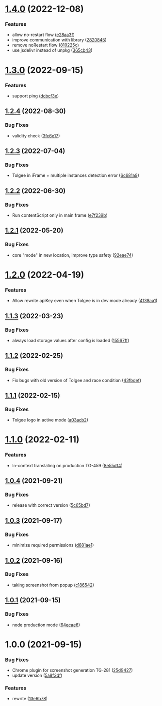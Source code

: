 # [1.4.0](https://github.com/tolgee/chrome-plugin/compare/v1.3.0...v1.4.0) (2022-12-08)


### Features

* allow no-restart flow ([e28aa3f](https://github.com/tolgee/chrome-plugin/commit/e28aa3f504fcc888f2a23f6d21a5c72d8c47e0d6))
* improve communication with library ([2820845](https://github.com/tolgee/chrome-plugin/commit/282084521725581f0d4683f175239b62cfcf4427))
* remove noRestart flow ([810225c](https://github.com/tolgee/chrome-plugin/commit/810225c2c72a360732e877d1769102cd7e2ca256))
* use jsdelivr instead of unpkg ([365cb43](https://github.com/tolgee/chrome-plugin/commit/365cb4391d25e493fcc75330ce7813532d4b92ab))

# [1.3.0](https://github.com/tolgee/chrome-plugin/compare/v1.2.4...v1.3.0) (2022-09-15)


### Features

* support ping ([dcbcf3e](https://github.com/tolgee/chrome-plugin/commit/dcbcf3e764ab7121264bf7060172da3e6e2268bf))

## [1.2.4](https://github.com/tolgee/chrome-plugin/compare/v1.2.3...v1.2.4) (2022-08-30)


### Bug Fixes

* validity check ([3fc6e17](https://github.com/tolgee/chrome-plugin/commit/3fc6e1769fbb264ee52c7ce791e4606dfbb5461a))

## [1.2.3](https://github.com/tolgee/chrome-plugin/compare/v1.2.2...v1.2.3) (2022-07-04)


### Bug Fixes

* Tolgee in iFrame + multiple instances detection error ([6c681a9](https://github.com/tolgee/chrome-plugin/commit/6c681a9344a6df17f51520a02dfc0bbf6e47deda))

## [1.2.2](https://github.com/tolgee/chrome-plugin/compare/v1.2.1...v1.2.2) (2022-06-30)


### Bug Fixes

* Run contentScript only in main frame ([e7f239b](https://github.com/tolgee/chrome-plugin/commit/e7f239b2e5f78889216b53bb2957be323409a179))

## [1.2.1](https://github.com/tolgee/chrome-plugin/compare/v1.2.0...v1.2.1) (2022-05-20)


### Bug Fixes

* core "mode" in new location, improve type safety ([92eae74](https://github.com/tolgee/chrome-plugin/commit/92eae745b9973b8086e447260c1ce4e3f79da004))

# [1.2.0](https://github.com/tolgee/chrome-plugin/compare/v1.1.3...v1.2.0) (2022-04-19)


### Features

* Allow rewrite apiKey even when Tolgee is in dev mode already ([4138aa1](https://github.com/tolgee/chrome-plugin/commit/4138aa13a5ec8f4351041418f0b2ea987140cf45))

## [1.1.3](https://github.com/tolgee/chrome-plugin/compare/v1.1.2...v1.1.3) (2022-03-23)


### Bug Fixes

* always load storage values after config is loaded ([15567ff](https://github.com/tolgee/chrome-plugin/commit/15567ff4732a993c8a63c87fa829b1bf5621d328))

## [1.1.2](https://github.com/tolgee/chrome-plugin/compare/v1.1.1...v1.1.2) (2022-02-25)


### Bug Fixes

* Fix bugs with old version of Tolgee and race condition ([43fbdef](https://github.com/tolgee/chrome-plugin/commit/43fbdeff39de4cb1ac35a811887c8c53a9e1fa69))

## [1.1.1](https://github.com/tolgee/chrome-plugin/compare/v1.1.0...v1.1.1) (2022-02-15)


### Bug Fixes

* Tolgee logo in active mode ([a03acb2](https://github.com/tolgee/chrome-plugin/commit/a03acb28544080827e2209c85076b5ec70f328f5))

# [1.1.0](https://github.com/tolgee/chrome-plugin/compare/v1.0.4...v1.1.0) (2022-02-11)


### Features

* In-context translating on production TG-459 ([8e55d14](https://github.com/tolgee/chrome-plugin/commit/8e55d143bc305e43d39b109a5ccc1d7e76324cc2))

## [1.0.4](https://github.com/tolgee/chrome-plugin/compare/v1.0.3...v1.0.4) (2021-09-21)


### Bug Fixes

* release with correct version ([5c65bd7](https://github.com/tolgee/chrome-plugin/commit/5c65bd79d4d5e17cd2d74464efedb3ebb0640480))

## [1.0.3](https://github.com/tolgee/chrome-plugin/compare/v1.0.2...v1.0.3) (2021-09-17)


### Bug Fixes

* minimize required permissions ([d681ae1](https://github.com/tolgee/chrome-plugin/commit/d681ae1f085e66cbea92e197de9200eb8e0cc99f))

## [1.0.2](https://github.com/tolgee/chrome-plugin/compare/v1.0.1...v1.0.2) (2021-09-16)


### Bug Fixes

* taking screenshot from popup ([c186542](https://github.com/tolgee/chrome-plugin/commit/c186542fd7bf71335e49a42b3cec6de4cac790e7))

## [1.0.1](https://github.com/tolgee/chrome-plugin/compare/v1.0.0...v1.0.1) (2021-09-15)


### Bug Fixes

* node production mode ([64ecae6](https://github.com/tolgee/chrome-plugin/commit/64ecae6b3cc55a5f38043cc05c0037871928c890))

# 1.0.0 (2021-09-15)


### Bug Fixes

* Chrome plugin for screenshot generation TG-281 ([25d9427](https://github.com/tolgee/chrome-plugin/commit/25d942706ac404f94e2939d314b2084433f8f8df))
* update version ([5a8f3df](https://github.com/tolgee/chrome-plugin/commit/5a8f3df28284ff022020dae048cfb56b26ac29b9))


### Features

* rewrite ([13e6b78](https://github.com/tolgee/chrome-plugin/commit/13e6b78907d6a29f6d170f6ad9da43e319cf3086))
